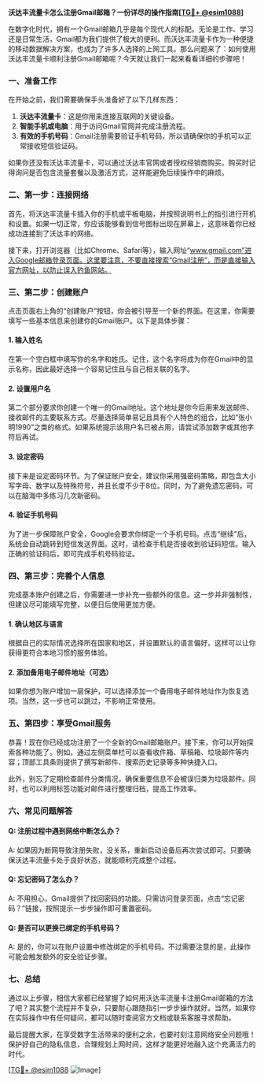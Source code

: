 **沃达丰流量卡怎么注册Gmail邮箱？一份详尽的操作指南[[TG💪+ @esim1088](https://t.me/s/esim1088)]**

在数字化时代，拥有一个Gmail邮箱几乎是每个现代人的标配。无论是工作、学习还是日常生活，Gmail都为我们提供了极大的便利。而沃达丰流量卡作为一种便捷的移动数据解决方案，也成为了许多人选择的上网工具。那么问题来了：如何使用沃达丰流量卡顺利注册Gmail邮箱呢？今天就让我们一起来看看详细的步骤吧！

### 一、准备工作

在开始之前，我们需要确保手头准备好了以下几样东西：

1. **沃达丰流量卡**：这是你用来连接互联网的关键设备。
2. **智能手机或电脑**：用于访问Gmail官网并完成注册流程。
3. **有效的手机号码**：Gmail注册需要验证手机号码，所以请确保你的手机可以正常接收短信验证码。

如果你还没有沃达丰流量卡，可以通过沃达丰官网或者授权经销商购买。购买时记得询问是否包含流量套餐以及激活方式，这样能避免后续操作中的麻烦。

### 二、第一步：连接网络

首先，将沃达丰流量卡插入你的手机或平板电脑，并按照说明书上的指引进行开机和设置。如果一切正常，你应该能够看到信号图标出现在屏幕上，这意味着你已经成功连接到了沃达丰的网络。

接下来，打开浏览器（比如Chrome、Safari等），输入网址“www.gmail.com”进入Google邮箱登录页面。这里要注意，不要直接搜索“Gmail注册”，而是直接输入官方网址，以防止误入钓鱼网站。

### 三、第二步：创建账户

点击页面右上角的“创建账户”按钮，你会被引导至一个新的界面。在这里，你需要填写一些基本信息来创建你的Gmail账户。以下是具体步骤：

#### 1. 输入姓名
在第一个空白框中填写你的名字和姓氏。记住，这个名字将成为你在Gmail中的显示名称，因此最好选择一个容易记住且与自己相关联的名字。

#### 2. 设置用户名
第二个部分要求你创建一个唯一的Gmail地址。这个地址是你今后用来发送邮件、接收邮件的主要联系方式。尽量选择简单易记且具有个人特色的组合，比如“张小明1990”之类的格式。如果系统提示该用户名已被占用，请尝试添加数字或其他字符后再试。

#### 3. 设定密码
接下来是设定密码环节。为了保证账户安全，建议你采用强密码策略，即包含大小写字母、数字以及特殊符号，并且长度不少于8位。同时，为了避免遗忘密码，可以在脑海中多练习几次新密码。

#### 4. 验证手机号码
为了进一步保障账户安全，Google会要求你绑定一个手机号码。点击“继续”后，系统会自动跳转到短信发送界面。这时，请检查手机是否接收到验证码短信。输入正确的验证码后，即可完成手机号码验证。

### 四、第三步：完善个人信息

完成基本账户创建之后，你需要进一步补充一些额外的信息。这一步并非强制性，但建议尽可能填写完整，以便日后使用更加方便。

#### 1. 确认地区与语言
根据自己的实际情况选择所在国家和地区，并设置默认的语言偏好。这样可以让你获得更符合本地习惯的服务体验。

#### 2. 添加备用电子邮件地址（可选）
如果你想为账户增加一层保护，可以选择添加一个备用电子邮件地址作为恢复选项。当然，这一步也可以跳过，不影响正常使用。

### 五、第四步：享受Gmail服务

恭喜！现在你已经成功注册了一个全新的Gmail邮箱账户。接下来，你可以开始探索各种功能了。例如，通过左侧菜单栏可以查看收件箱、草稿箱、垃圾邮件等内容；顶部工具条则提供了撰写新邮件、搜索历史记录等多种快捷入口。

此外，别忘了定期检查邮件分类情况，确保重要信息不会被误归类为垃圾邮件。同时，也可以利用标签功能对邮件进行整理归档，提高工作效率。

### 六、常见问题解答

#### Q: 注册过程中遇到网络中断怎么办？
A: 如果因为断网导致注册失败，没关系，重新启动设备后再次尝试即可。只要确保沃达丰流量卡处于良好状态，就能顺利完成整个过程。

#### Q: 忘记密码了怎么办？
A: 不用担心，Gmail提供了找回密码的功能。只需访问登录页面，点击“忘记密码？”链接，按照提示一步步操作即可重置密码。

#### Q: 是否可以更换已绑定的手机号码？
A: 是的，你可以在账户设置中修改绑定的手机号码。不过需要注意的是，此操作可能会触发额外的安全验证步骤。

### 七、总结

通过以上步骤，相信大家都已经掌握了如何用沃达丰流量卡注册Gmail邮箱的方法了吧？其实整个流程并不复杂，只要耐心跟随指引一步步操作就好。当然，如果你在实际操作中有任何疑问，都可以随时查阅官方文档或联系客服寻求帮助。

最后提醒大家，在享受数字生活带来的便利之余，也要时刻注意网络安全问题哦！保护好自己的隐私信息，合理规划上网时间，这样才能更好地融入这个充满活力的时代。

[[TG💪+ @esim1088](https://t.me/s/esim1088) ![Image](https://i.postimg.cc/4NQfJmqS/Snipaste-2025-05-13-00-14-12.png)]